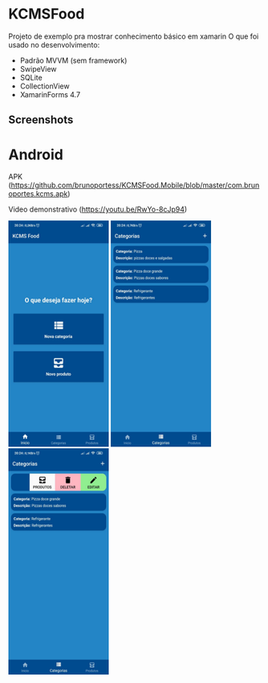 # KCMSFood

Projeto de exemplo pra mostrar conhecimento básico em xamarin
O que foi usado no desenvolvimento:
- Padrão MVVM (sem framework)
- SwipeView
- SQLite
- CollectionView
- XamarinForms 4.7

## Screenshots

# Android
APK (https://github.com/brunoportess/KCMSFood.Mobile/blob/master/com.brunoportes.kcms.apk)

Video demonstrativo (https://youtu.be/RwYo-8cJp94)

<img src="https://github.com/brunoportess/KCMSFood.Mobile/blob/master/Screenshots/imagem01.jpeg?w=250" height="450" width="200">
<img src="https://github.com/brunoportess/KCMSFood.Mobile/blob/master/Screenshots/imagem02.jpeg?w=250" height="450" width="200">
<img src="https://github.com/brunoportess/KCMSFood.Mobile/blob/master/Screenshots/imagem03.jpeg?w=250" height="450" width="200">

